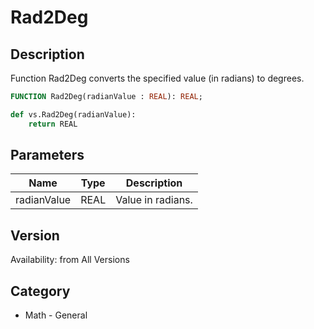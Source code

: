 # Rad2Deg

## Description
Function Rad2Deg converts the specified value (in radians) to degrees.

```pascal
FUNCTION Rad2Deg(radianValue : REAL): REAL;
```

```python
def vs.Rad2Deg(radianValue):
    return REAL
```

## Parameters
|Name|Type|Description|
|---|---|---|
|radianValue|REAL|Value in radians.|

## Version
Availability: from All Versions

## Category
* Math - General

